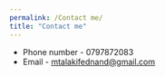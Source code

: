 ```yaml
---
permalink: /Contact me/
title: "Contact me"
---
```

- Phone number - 0797872083
- Email - mtalakifednand@gmail.com
  
